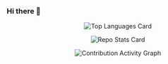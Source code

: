 ### Hi there 👋

<!--
**Dixon3991/Dixon3991** is a ✨ _special_ ✨ repository because its `README.md` (this file) appears on your GitHub profile.

Here are some ideas to get you started:

- 🔭 I’m currently working on ...
- 🌱 I’m currently learning ...
- 👯 I’m looking to collaborate on ...
- 🤔 I’m looking for help with ...
- 💬 Ask me about ...
- 📫 How to reach me: ...
- 😄 Pronouns: ...
- ⚡ Fun fact: ...
-->


<p align="center"><img alt="Top Languages Card" src="https://github-readme-stats.vercel.app/api/top-langs/?username=dixon3991&langs_count=6&layout=compact&theme=bear&hide_border=true&hide=scss"/></p>

<p align="center"><img src="https://github-readme-stats.vercel.app/api?username=dixon3991&hide_border=true&include_all_commits=true&count_private=true&show_icons=true&theme=bear" alt="Repo Stats Card"/>
</p>


<p align="center"><img alt="Contribution Activity Graph" src="https://activity-graph.herokuapp.com/graph?username=dixon3991&bg_color=1f2023&color=00AEFF&title_color=e03c8a&line=e03c8a&point=bcb28d&hide_border=true" /></p>
<br> 

